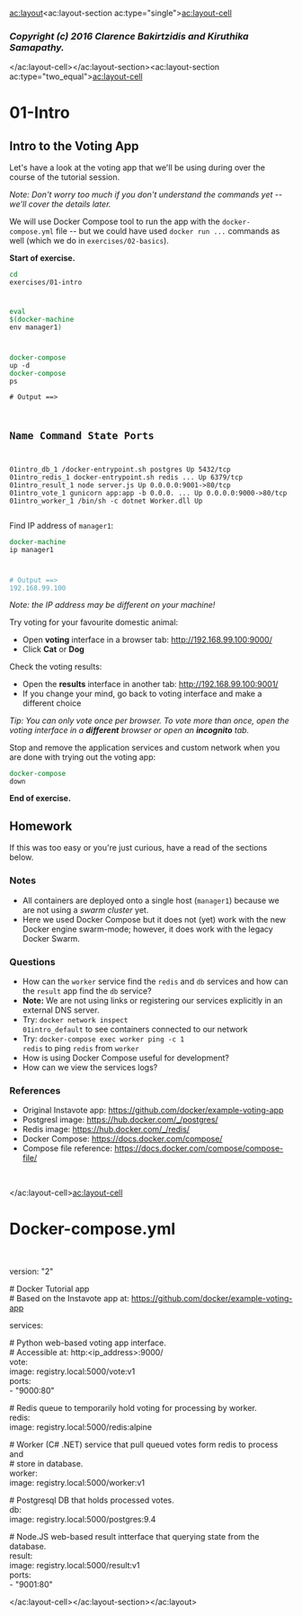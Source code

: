 <ac:layout><ac:layout-section ac:type="single"><ac:layout-cell><h3><em>Copyright (c) 2016 Clarence Bakirtzidis and Kiruthika Samapathy.</em></h3></ac:layout-cell></ac:layout-section><ac:layout-section ac:type="two_equal"><ac:layout-cell><h1>01-Intro</h1><h2>Intro to the Voting App</h2><p>Let's have a look at the voting app that we'll be using during over the course of the tutorial session.</p><p><em>Note: Don't worry too much if you don't understand the commands yet -- we'll cover the details later.</em></p><p>We will use Docker Compose tool to run the app with the&nbsp;<code>docker-compose.yml</code>&nbsp;file -- but we could have used&nbsp;<code>docker run ...</code>&nbsp;commands as well (which we do in&nbsp;<code>exercises/02-basics</code>).</p><p><strong>Start of exercise.</strong></p><div class="sourceCode"><pre class="sourceCode sh"><code class="sourceCode bash"><span class="kw" style="color: rgb(0,112,32);">cd</span> exercises/01-intro

<span class="kw" style="color: rgb(0,112,32);">eval</span> <span class="ot" style="color: rgb(0,112,32);">$(</span><span class="kw" style="color: rgb(0,112,32);">docker-machine</span> env manager1<span class="ot" style="color: rgb(0,112,32);">)</span>

<span class="kw" style="color: rgb(0,112,32);">docker-compose</span> up -d
<span class="kw" style="color: rgb(0,112,32);">docker-compose</span> ps</code></pre></div><pre><code># Output ==&gt;

Name                    Command               State          Ports
--------------------------------------------------------------------------------
01intro_db_1       /docker-entrypoint.sh postgres   Up      5432/tcp
01intro_redis_1    docker-entrypoint.sh redis ...   Up      6379/tcp
01intro_result_1   node server.js                   Up      0.0.0.0:9001-&gt;80/tcp
01intro_vote_1     gunicorn app:app -b 0.0.0. ...   Up      0.0.0.0:9000-&gt;80/tcp
01intro_worker_1   /bin/sh -c dotnet Worker.dll     Up</code></pre><p>Find IP address of&nbsp;<code>manager1</code>:</p><div class="sourceCode"><pre class="sourceCode sh"><code class="sourceCode bash"><span class="kw" style="color: rgb(0,112,32);">docker-machine</span> ip manager1

<span class="co" style="color: rgb(96,160,176);"># Output ==&gt; 192.168.99.100</span></code></pre></div><p><em>Note: the IP address may be different on your machine!</em></p><p>Try voting for your favourite domestic animal:</p><ul><li>Open&nbsp;<strong>voting</strong>&nbsp;interface in a browser tab:&nbsp;<a class="uri" href="http://192.168.99.100:9000/">http://192.168.99.100:9000/</a></li><li>Click&nbsp;<strong>Cat</strong>&nbsp;or&nbsp;<strong>Dog</strong></li></ul><p>Check the voting results:</p><ul><li>Open the&nbsp;<strong>results</strong>&nbsp;interface in another tab:&nbsp;<a class="uri" href="http://192.168.99.100:9001/">http://192.168.99.100:9001/</a></li><li>If you change your mind, go back to voting interface and make a different choice</li></ul><p><em>Tip: You can only vote once per browser. To vote more than once, open the voting interface in a&nbsp;<strong>different</strong>&nbsp;browser or open an&nbsp;<strong>incognito</strong>&nbsp;tab.</em></p><p>Stop and remove the application services and custom network when you are done with trying out the voting app:</p><div class="sourceCode"><pre class="sourceCode sh"><code class="sourceCode bash"><span class="kw" style="color: rgb(0,112,32);">docker-compose</span> down</code></pre></div><p><strong>End of exercise.</strong></p><h2>Homework</h2><p>If this was too easy or you're just curious, have a read of the sections below.</p><h3>Notes</h3><ul><li>All containers are deployed onto a single host (<code>manager1</code>) because we are not using a&nbsp;<em>swarm cluster</em>&nbsp;yet.</li><li>Here we used Docker Compose but it does not (yet) work with the new Docker engine swarm-mode; however, it does work with the legacy Docker Swarm.</li></ul><h3>Questions</h3><ul><li>How can the&nbsp;<code>worker</code>&nbsp;service find the&nbsp;<code>redis</code>&nbsp;and&nbsp;<code>db</code>&nbsp;services and how can the&nbsp;<code>result</code>&nbsp;app find the&nbsp;<code>db</code>&nbsp;service?</li><li><strong>Note:</strong>&nbsp;We are not using links or registering our services explicitly in an external DNS server.</li><li>Try:&nbsp;<code>docker network inspect 01intro_default</code>&nbsp;to see containers connected to our network</li><li>Try:&nbsp;<code>docker-compose exec worker ping -c 1 redis</code>&nbsp;to ping&nbsp;<code>redis</code>&nbsp;from&nbsp;<code>worker</code></li><li>How is using Docker Compose useful for development?</li><li>How can we view the services logs?</li></ul><h3>References</h3><ul><li>Original Instavote app:&nbsp;<a class="uri" href="https://github.com/docker/example-voting-app">https://github.com/docker/example-voting-app</a></li><li>Postgresl image:&nbsp;<a class="uri" href="https://hub.docker.com/_/postgres/">https://hub.docker.com/_/postgres/</a></li><li>Redis image:&nbsp;<a class="uri" href="https://hub.docker.com/_/redis/">https://hub.docker.com/_/redis/</a></li><li>Docker Compose:&nbsp;<a class="uri" href="https://docs.docker.com/compose/">https://docs.docker.com/compose/</a></li><li>Compose file reference:&nbsp;<a class="uri" href="https://docs.docker.com/compose/compose-file/">https://docs.docker.com/compose/compose-file/</a></li></ul><p>&nbsp;</p></ac:layout-cell><ac:layout-cell><h1>Docker-compose.yml</h1><p>&nbsp;</p><p>version: &quot;2&quot;</p><p># Docker Tutorial app<br># Based on the Instavote app at: <a href="https://github.com/docker/example-voting-app">https://github.com/docker/example-voting-app</a></p><p>services:</p><p># Python web-based voting app interface.<br> # Accessible at: http:&lt;ip_address&gt;:9000/<br> vote:<br> image: registry.local:5000/vote:v1<br> ports:<br> - &quot;9000:80&quot;</p><p># Redis queue to temporarily hold voting for processing by worker.<br> redis:<br> image: registry.local:5000/redis:alpine</p><p># Worker (C# .NET) service that pull queued votes form redis to process and<br> # store in database.<br> worker:<br> image: registry.local:5000/worker:v1</p><p># Postgresql DB that holds processed votes.<br> db:<br> image: registry.local:5000/postgres:9.4</p><p># Node.JS web-based result intterface that querying state from the database.<br> result:<br> image: registry.local:5000/result:v1<br> ports:<br> - &quot;9001:80&quot;</p></ac:layout-cell></ac:layout-section></ac:layout>